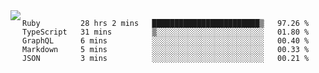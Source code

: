 

<a href="https://github.com/anuraghazra/github-readme-stats">
  <img align="left" src="https://github-readme-stats.vercel.app/api?username=kfly8&count_private=true&show_icons=true&theme=calm" />
</a>


<!--START_SECTION:waka-->

```text
Ruby         28 hrs 2 mins   ████████████████████████▒   97.26 %
TypeScript   31 mins         ▒░░░░░░░░░░░░░░░░░░░░░░░░   01.80 %
GraphQL      6 mins          ░░░░░░░░░░░░░░░░░░░░░░░░░   00.40 %
Markdown     5 mins          ░░░░░░░░░░░░░░░░░░░░░░░░░   00.33 %
JSON         3 mins          ░░░░░░░░░░░░░░░░░░░░░░░░░   00.21 %
```

<!--END_SECTION:waka-->
